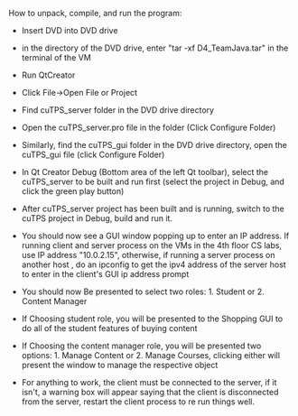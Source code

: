 How to unpack, compile, and run the program:

- Insert DVD into DVD drive
- in the directory of the DVD drive, enter "tar -xf D4_TeamJava.tar" in the terminal of the VM
- Run QtCreator
- Click File->Open File or Project
- Find cuTPS_server folder in the DVD drive directory
- Open the cuTPS_server.pro file in the folder (Click Configure Folder)
- Similarly, find the cuTPS_gui folder in the DVD drive directory, open the cuTPS_gui file (click Configure Folder)
- In Qt Creator Debug (Bottom area of the left Qt toolbar), select the cuTPS_server to be built and run first (select the project in Debug, and click the green play button)
- After cuTPS_server project has been built and is running, switch to the cuTPS project in Debug, build and run it. 
- You should now see a GUI window popping up to enter an IP address. If running client and server process on the VMs in the 4th floor CS labs, use IP address "10.0.2.15", otherwise, if running a server process on another host
  , do an ipconfig to get the ipv4 address of the server host to enter in the client's GUI ip address prompt
- You should now Be presented to select two roles: 1. Student or 2. Content Manager 

- If Choosing student role, you will be presented to the Shopping GUI to do all of the student features of buying content
- If Choosing the content manager role, you will be presented two options: 1. Manage Content or 2. Manage Courses, clicking either will present the window to manage the respective object
- For anything to work, the client must be connected to the server, if it isn't, a warning box will appear saying that the client is disconnected from the server, restart the client process to re run things well. 


